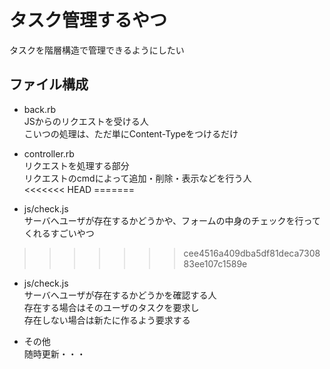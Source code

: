 # タスク管理するやつ
タスクを階層構造で管理できるようにしたい

## ファイル構成
* back.rb  
JSからのリクエストを受ける人  
こいつの処理は、ただ単にContent-Typeをつけるだけ  

* controller.rb  
リクエストを処理する部分  
リクエストのcmdによって追加・削除・表示などを行う人  
<<<<<<< HEAD
=======

* js/check.js  
サーバへユーザが存在するかどうかや、フォームの中身のチェックを行ってくれるすごいやつ  
>>>>>>> cee4516a409dba5df81deca730883ee107c1589e

* js/check.js  
サーバへユーザが存在するかどうかを確認する人  
存在する場合はそのユーザのタスクを要求し  
存在しない場合は新たに作るよう要求する

* その他  
随時更新・・・
